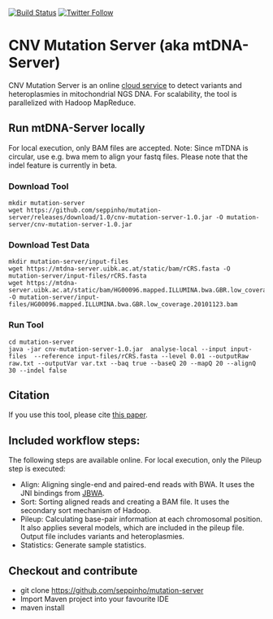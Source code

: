 [![Build Status](https://travis-ci.org/seppinho/mutation-server.svg?branch=master)](https://travis-ci.org/seppinho/mutation-server)
[![Twitter Follow](https://img.shields.io/twitter/follow/mtdnaserver.svg?style=social&label=Follow)](https://twitter.com/mtdnaserver)

# CNV Mutation Server (aka mtDNA-Server)

CNV Mutation Server is an online [cloud service](https://mtdna-server.uibk.ac.at) to detect variants and heteroplasmies in mitochondrial NGS DNA. For scalability, the tool is parallelized with Hadoop MapReduce. 

## Run mtDNA-Server locally

For local execution, only BAM files are accepted. Note: Since mTDNA is circular, use e.g. bwa mem to align your fastq files. Please note that the indel feature is currently in beta. 

### Download Tool
```
mkdir mutation-server
wget https://github.com/seppinho/mutation-server/releases/download/1.0/cnv-mutation-server-1.0.jar -O mutation-server/cnv-mutation-server-1.0.jar
```
### Download Test Data

```
mkdir mutation-server/input-files
wget https://mtdna-server.uibk.ac.at/static/bam/rCRS.fasta -O mutation-server/input-files/rCRS.fasta
wget https://mtdna-server.uibk.ac.at/static/bam/HG00096.mapped.ILLUMINA.bwa.GBR.low_coverage.20101123.bam  -O mutation-server/input-files/HG00096.mapped.ILLUMINA.bwa.GBR.low_coverage.20101123.bam
```
### Run Tool
```
cd mutation-server
java -jar cnv-mutation-server-1.0.jar  analyse-local --input input-files  --reference input-files/rCRS.fasta --level 0.01 --outputRaw raw.txt --outputVar var.txt --baq true --baseQ 20 --mapQ 20 --alignQ 30 --indel false
```

## Citation

If you use this tool, please cite [this paper](http://nar.oxfordjournals.org/content/early/2016/04/15/nar.gkw247.full).

## Included workflow steps:

The following steps are available online. For local execution, only the Pileup step is executed:

* Align: Aligning single-end and paired-end reads with BWA. It uses the JNI bindings from [JBWA](https://github.com/lindenb/jbwa). 
* Sort: Sorting aligned reads and creating a BAM file. It uses the secondary sort mechanism of Hadoop. 
* Pileup: Calculating base-pair information at each chromosomal position. It also applies several models, which are included in the pileup file. Output file includes variants and heteroplasmies.
* Statistics: Generate sample statistics.

## Checkout and contribute
* git clone https://github.com/seppinho/mutation-server
* Import Maven project into your favourite IDE
* maven install
